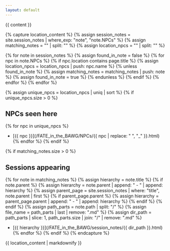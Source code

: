 ```yaml
---
layout: default
---
```


{{ content }}

{% capture location_content %}
{% assign session_notes = site.session_notes | where_exp: "note", "note.NPCs" %}
{% assign matching_notes = "" | split: "" %}
{% assign location_npcs = "" | split: "" %}

{% for note in session_notes %}
  {% assign found_in_note = false %}
  {% for npc in note.NPCs %}
    {% if npc.location contains page.title %}
      {% assign location_npcs = location_npcs | push: npc.name %}
      {% unless found_in_note %}
        {% assign matching_notes = matching_notes | push: note %}
        {% assign found_in_note = true %}
      {% endunless %}
    {% endif %}
  {% endfor %}
{% endfor %}

{% assign unique_npcs = location_npcs | uniq | sort %}
{% if unique_npcs.size > 0 %}
## NPCs seen here
{% for npc in unique_npcs %}
- [{{ npc }}](/FATE_in_the_BAWG/NPCs/{{ npc | replace: " ", "_" }}.html)
{% endfor %}
{% endif %}

{% if matching_notes.size > 0 %}
## Sessions appearing
{% for note in matching_notes %}
{% assign hierarchy = note.title %}
{% if note.parent %}
  {% assign hierarchy = note.parent | append: " - " | append: hierarchy %}
  {% assign parent_page = site.session_notes | where: "title", note.parent | first %}
  {% if parent_page.parent %}
    {% assign hierarchy = parent_page.parent | append: " - " | append: hierarchy %}
  {% endif %}
{% endif %}
{% assign path_parts = note.path | split: "/" %}
{% assign file_name = path_parts | last | remove: ".md" %}
{% assign dir_path = path_parts | slice: 1, path_parts.size | join: "/" | remove: ".md" %}

- [{{ hierarchy }}](/FATE_in_the_BAWG/session_notes/{{ dir_path }}.html)
{% endfor %}
{% endif %}
{% endcapture %}

{{ location_content | markdownify }} 